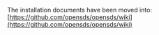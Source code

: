 The installation documents have been moved into: [https://github.com/opensds/opensds/wiki](https://github.com/opensds/opensds/wiki)
